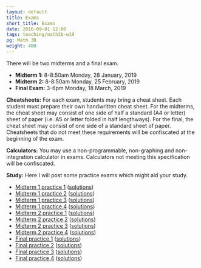 ```yaml
---
layout: default
title: Exams
short_title: Exams
date: 2016-09-01 12:00
tags: teaching/math3b-w19
pg: Math 3B
weight: 400
---
```


There will be two midterms and a final exam.

* __Midterm 1:__ 8-8:50am Monday, 28 January, 2019
* __Midterm 2:__ 8-8:50am Monday, 25 February, 2019
* __Final Exam:__ 3-6pm Monday, 18 March, 2019

__Cheatsheets:__ For each exam, students may bring a cheat sheet. Each student must prepare their own handwritten cheat sheet. For the midterms, the cheat sheet may consist of one side of half a standard (A4 or letter) sheet of paper (i.e. A5 or letter folded in half lengthways). For the final, the cheat sheet may consist of one side of a standard sheet of paper. Cheatsheets that do not meet these requirements will be confiscated at the beginning of the exam.

__Calculators:__ You may use a non-programmable, non-graphing and non-integration calculator in exams. Calculators not meeting this specification will be confiscated.

__Study:__ Here I will post some practice exams which might aid your study.

- [Midterm 1 practice 1](midterm1-practice1.pdf) ([solutions](midterm1-practice1-solutions.pdf))
- [Midterm 1 practice 2](midterm1-practice2.pdf) ([solutions](midterm1-practice2-solutions.pdf))
- [Midterm 1 practice 3](midterm1-practice3.pdf) ([solutions](midterm1-practice3-solutions.pdf))
- [Midterm 1 practice 4](midterm1-practice4.pdf) ([solutions](midterm1-practice4-solutions.pdf))
- [Midterm 2 practice 1](midterm2-practice1.pdf) ([solutions](midterm2-practice1-solutions.pdf))
- [Midterm 2 practice 2](midterm2-practice2.pdf) ([solutions](midterm2-practice2-solutions.pdf))
- [Midterm 2 practice 3](midterm2-practice3.pdf) ([solutions](midterm2-practice3-solutions.pdf))
- [Midterm 2 practice 4](midterm2-practice4.pdf) ([solutions](midterm2-practice4-solutions.pdf))
- [Final practice 1](final-practice1.pdf) ([solutions](final-practice1-solutions.pdf))
- [Final practice 2](final-practice2.pdf) ([solutions](final-practice2-solutions.pdf))
- [Final practice 3](final-practice3.pdf) ([solutions](final-practice3-solutions.pdf))
- [Final practice 4](final-practice4.pdf) ([solutions](final-practice4-solutions.pdf))
